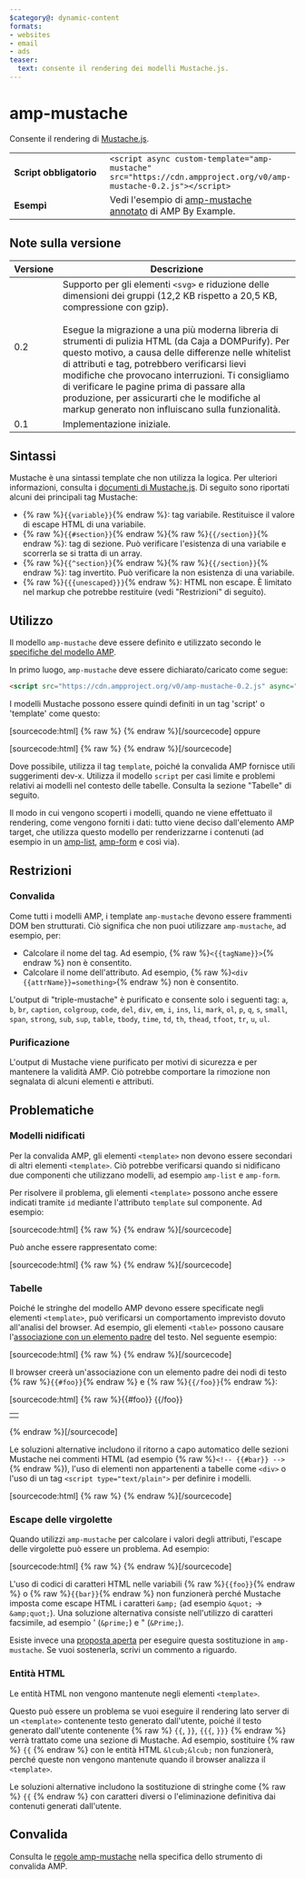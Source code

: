```yaml
---
$category@: dynamic-content
formats:
- websites
- email
- ads
teaser:
  text: consente il rendering dei modelli Mustache.js.
---
```




<!--
       Copyright 2016 The AMP HTML Authors. All Rights Reserved.

       Licensed under the Apache License, Version 2.0 (the "License");
     you may not use this file except in compliance with the License.
     You may obtain a copy of the License at

     http://www.apache.org/licenses/LICENSE-2.0

     Unless required by applicable law or agreed to in writing, software
     distributed under the License is distributed on an "AS-IS" BASIS,
     WITHOUT WARRANTIES OR CONDITIONS OF ANY KIND, either express or implied.
     See the License for the specific language governing permissions and
     limitations under the License.
-->

# amp-mustache

Consente il rendering di [Mustache.js](https://github.com/janl/mustache.js/).

<table>
  <tr>
    <td width="40%"><strong>Script obbligatorio</strong></td>
    <td>
      <div>
        <code>&lt;script async custom-template="amp-mustache" src="https://cdn.ampproject.org/v0/amp-mustache-0.2.js">&lt;/script></code>
      </div>
    </td>
  </tr>
  <tr>
    <td width="40%"><strong>Esempi</strong></td>
    <td>Vedi l'esempio di <a href="https://ampbyexample.com/components/amp-mustache/">amp-mustache annotato</a> di AMP By Example.</td>
  </tr>
</table>


## Note sulla versione

| Versione | Descrizione |
|-------|-----|
| 0.2 | Supporto per gli elementi `<svg>` e riduzione delle dimensioni dei gruppi (12,2 KB rispetto a 20,5 KB, compressione con gzip).<br><br>Esegue la migrazione a una più moderna libreria di strumenti di pulizia HTML (da Caja a DOMPurify). Per questo motivo, a causa delle differenze nelle whitelist di attributi e tag, potrebbero verificarsi lievi modifiche che provocano interruzioni. Ti consigliamo di verificare le pagine prima di passare alla produzione, per assicurarti che le modifiche al markup generato non influiscano sulla funzionalità. |
| 0.1 | Implementazione iniziale. |

## Sintassi

Mustache è una sintassi template che non utilizza la logica. Per ulteriori informazioni, consulta i [documenti di Mustache.js](https://github.com/janl/mustache.js/). Di seguito sono riportati alcuni dei principali tag Mustache:

* {% raw %}`{{variable}}`{% endraw %}: tag variabile. Restituisce il valore di escape HTML di una variabile.
*  {% raw %}`{{#section}}`{% endraw %}{% raw %}`{{/section}}`{% endraw %}: tag di sezione. Può verificare l'esistenza di una variabile e scorrerla se si tratta di un array.
* {% raw %}`{{^section}}`{% endraw %}{% raw %}`{{/section}}`{% endraw %}: tag invertito. Può verificare la non esistenza di una variabile.
* {% raw %}`{{{unescaped}}}`{% endraw %}: HTML non escape. È limitato nel markup che potrebbe restituire (vedi "Restrizioni" di seguito).

## Utilizzo

Il modello `amp-mustache` deve essere definito e utilizzato secondo le [specifiche del modello AMP](../../spec/amp-html-templates.md).

In primo luogo, `amp-mustache` deve essere dichiarato/caricato come segue:

```html
<script src="https://cdn.ampproject.org/v0/amp-mustache-0.2.js" async="" custom-template="amp-mustache"></script>
```

I modelli Mustache possono essere quindi definiti in un tag 'script' o 'template' come questo:

[sourcecode:html]
{% raw %}<!-- Using template tag. -->
<template type="amp-mustache">
  Hello {{world}}!
</template>
{% endraw %}[/sourcecode]
oppure

<!-- Using script tag. -->
[sourcecode:html]
{% raw %}<script type="text/plain" template="amp-mustache">
  Hello {{world}}!
</script>
{% endraw %}[/sourcecode]

Dove possibile, utilizza il tag `template`, poiché la convalida AMP fornisce utili suggerimenti dev-x. Utilizza il modello `script` per casi limite e problemi relativi ai modelli nel contesto delle tabelle. Consulta la sezione "Tabelle" di seguito.

Il modo in cui vengono scoperti i modelli, quando ne viene effettuato il rendering, come vengono forniti i dati: tutto viene deciso dall'elemento AMP target, che utilizza questo modello per renderizzarne i contenuti (ad esempio in un [amp-list](../amp-list/amp-list.md), [amp-form](../amp-form/amp-form.md) e così via).

## Restrizioni

### Convalida

Come tutti i modelli AMP, i template `amp-mustache` devono essere frammenti DOM ben strutturati. Ciò significa che non puoi utilizzare `amp-mustache`, ad esempio, per:

* Calcolare il nome del tag. Ad esempio, {% raw %}`<{{tagName}}>`{% endraw %} non è consentito.
* Calcolare il nome dell'attributo. Ad esempio, {% raw %}`<div {{attrName}}=something>`{% endraw %} non è consentito.

L'output di "triple-mustache" è purificato e consente solo i seguenti tag: `a`, `b`, `br`, `caption`, `colgroup`, `code`, `del`, `div`, `em`, `i`, `ins`, `li`, `mark`, `ol`, `p`, `q`, `s`, `small`, `span`, `strong`, `sub`, `sup`, `table`, `tbody`, `time`, `td`, `th`, `thead`, `tfoot`, `tr`, `u`, `ul`.

### Purificazione

L'output di Mustache viene purificato per motivi di sicurezza e per mantenere la validità AMP. Ciò potrebbe comportare la rimozione non segnalata di alcuni elementi e attributi.

## Problematiche

### Modelli nidificati

Per la convalida AMP, gli elementi `<template>` non devono essere secondari di altri elementi `<template>`. Ciò potrebbe verificarsi quando si nidificano due componenti che utilizzano modelli, ad esempio `amp-list` e `amp-form`.

Per risolvere il problema, gli elementi `<template>` possono anche essere indicati tramite `id` mediante l'attributo `template` sul componente. Ad esempio:

[sourcecode:html]
{% raw %}<amp-list id="myList" src="https://foo.com/list.json">
  <template type="amp-mustache">
    <div>{{title}}</div>
  </template>
</amp-list>
{% endraw %}[/sourcecode]

Può anche essere rappresentato come:

[sourcecode:html]
{% raw %}<!-- Externalize templates to avoid nesting. -->
<template type="amp-mustache" id="myTemplate">
  <div>{{title}}</div>
</template>

<amp-list id="myList" src="https://foo.com/list.json" template="myTemplate">
</amp-list>
{% endraw %}[/sourcecode]

### Tabelle

Poiché le stringhe del modello AMP devono essere specificate negli elementi `<template>`, può verificarsi un comportamento imprevisto dovuto all'analisi del browser. Ad esempio, gli elementi `<table>` possono causare l'[associazione con un elemento padre](https://www.w3.org/TR/html5/syntax.html#unexpected-markup-in-tables) del testo. Nel seguente esempio:

[sourcecode:html]
{% raw %}<template type="amp-mustache">
  <table>
    <tr>
      {{#foo}}<td></td>{{/foo}}
    </tr>
  </table>
</template>
{% endraw %}[/sourcecode]


Il browser creerà un'associazione con un elemento padre dei nodi di testo {% raw %}`{{#foo}}`{% endraw %} e {% raw %}`{{/foo}}`{% endraw %}:

[sourcecode:html]
{% raw %}{{#foo}}
{{/foo}}
<table>
  <tr>
    <td></td>
  </tr>
</table>
{% endraw %}[/sourcecode]

Le soluzioni alternative includono il ritorno a capo automatico delle sezioni Mustache nei commenti HTML (ad esempio {% raw %}`<!-- {{#bar}} -->`{% endraw %}), l'uso di elementi non appartenenti a tabelle come `<div>` o l'uso di un tag `<script type="text/plain">` per definire i modelli.

[sourcecode:html]
{% raw %}<script type="text/plain" template="amp-mustache">
  <table>
    <tr>
      {{#foo}}<td></td>{{/foo}}
    </tr>
  </table>
</script>
{% endraw %}[/sourcecode]

### Escape delle virgolette

Quando utilizzi `amp-mustache` per calcolare i valori degli attributi, l'escape delle virgolette può essere un problema. Ad esempio:

[sourcecode:html]
{% raw %}<template type="amp-mustache">
  <!-- A double-quote (") in foo will cause malformed HTML. -->
  <amp-img alt="{{foo}}" src="example.jpg" width=100 height=100></amp-img>

  <!-- A single-quote (') or double-quote (") in bar will cause an AMP runtime parse error. -->
  <button on="tap:AMP.setState({foo: '{{bar}}'})">Click me</button>
</template>
{% endraw %}[/sourcecode]

L'uso di codici di caratteri HTML nelle variabili  {% raw %}`{{foo}}`{% endraw %} o {% raw %}`{{bar}}`{% endraw %} non funzionerà perché Mustache imposta come escape HTML i caratteri `&amp;` (ad esempio `&quot;` -&gt; `&amp;quot;`). Una soluzione alternativa consiste nell'utilizzo di caratteri facsimile, ad esempio ' (`&prime;`) e " (`&Prime;`).

Esiste invece una [proposta aperta](https://github.com/ampproject/amphtml/issues/8395) per eseguire questa sostituzione in `amp-mustache`. Se vuoi sostenerla, scrivi un commento a riguardo.

### Entità HTML

Le entità HTML non vengono mantenute negli elementi `<template>`.

Questo può essere un problema se vuoi eseguire il rendering lato server di un `<template>` contenente testo generato dall'utente, poiché il testo generato dall'utente contenente {% raw %} `{{`, `}}`, `{{{`, `}}}` {% endraw %} verrà trattato come una sezione di Mustache. Ad esempio, sostituire {% raw %} `{{` {% endraw %} con le entità HTML `&lcub;&lcub;` non funzionerà, perché queste non vengono mantenute quando il browser analizza il `<template>`.

Le soluzioni alternative includono la sostituzione di stringhe come {% raw %} `{{` {% endraw %} con caratteri diversi o l'eliminazione definitiva dai contenuti generati dall'utente.

## Convalida

Consulta le [regole amp-mustache](https://github.com/ampproject/amphtml/blob/master/extensions/amp-mustache/validator-amp-mustache.protoascii) nella specifica dello strumento di convalida AMP.
